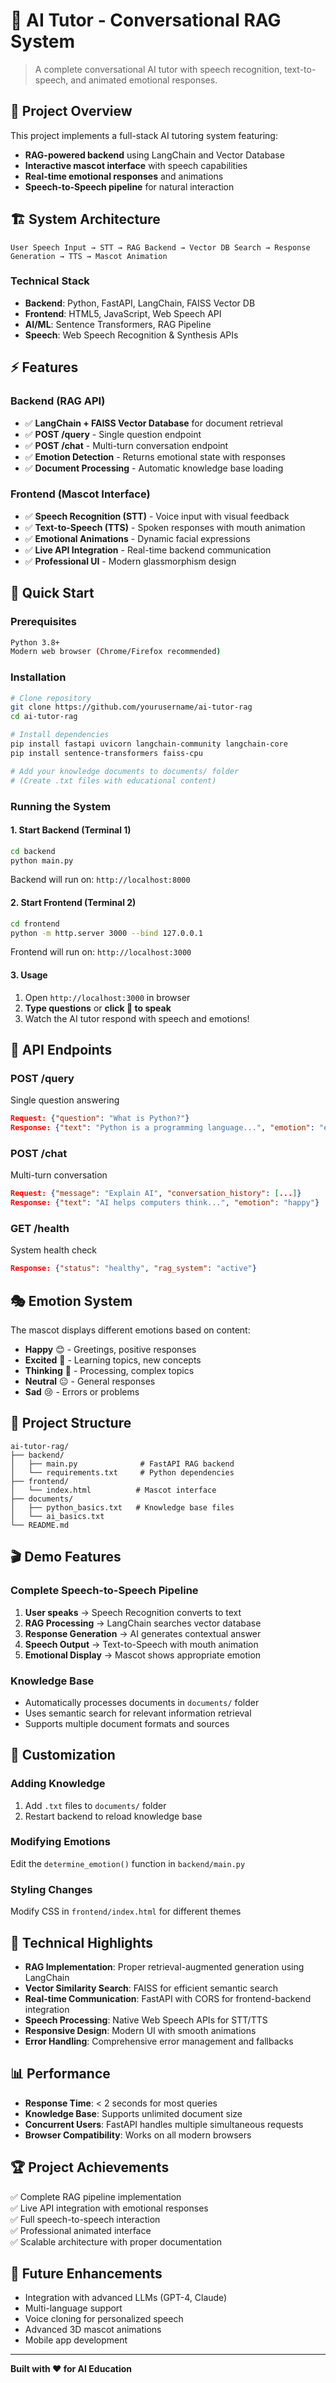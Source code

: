 # 🤖 AI Tutor - Conversational RAG System

> A complete conversational AI tutor with speech recognition, text-to-speech, and animated emotional responses.

## 🎯 Project Overview

This project implements a full-stack AI tutoring system featuring:
- **RAG-powered backend** using LangChain and Vector Database
- **Interactive mascot interface** with speech capabilities
- **Real-time emotional responses** and animations
- **Speech-to-Speech pipeline** for natural interaction

## 🏗️ System Architecture

```
User Speech Input → STT → RAG Backend → Vector DB Search → Response Generation → TTS → Mascot Animation
```

### Technical Stack
- **Backend**: Python, FastAPI, LangChain, FAISS Vector DB
- **Frontend**: HTML5, JavaScript, Web Speech API
- **AI/ML**: Sentence Transformers, RAG Pipeline
- **Speech**: Web Speech Recognition & Synthesis APIs

## ⚡ Features

### Backend (RAG API)
- ✅ **LangChain + FAISS Vector Database** for document retrieval
- ✅ **POST /query** - Single question endpoint
- ✅ **POST /chat** - Multi-turn conversation endpoint  
- ✅ **Emotion Detection** - Returns emotional state with responses
- ✅ **Document Processing** - Automatic knowledge base loading

### Frontend (Mascot Interface)
- ✅ **Speech Recognition (STT)** - Voice input with visual feedback
- ✅ **Text-to-Speech (TTS)** - Spoken responses with mouth animation
- ✅ **Emotional Animations** - Dynamic facial expressions
- ✅ **Live API Integration** - Real-time backend communication
- ✅ **Professional UI** - Modern glassmorphism design

## 🚀 Quick Start

### Prerequisites
```bash
Python 3.8+
Modern web browser (Chrome/Firefox recommended)
```

### Installation
```bash
# Clone repository
git clone https://github.com/yourusername/ai-tutor-rag
cd ai-tutor-rag

# Install dependencies
pip install fastapi uvicorn langchain-community langchain-core
pip install sentence-transformers faiss-cpu

# Add your knowledge documents to documents/ folder
# (Create .txt files with educational content)
```

### Running the System

#### 1. Start Backend (Terminal 1)
```bash
cd backend
python main.py
```
Backend will run on: `http://localhost:8000`

#### 2. Start Frontend (Terminal 2)
```bash
cd frontend
python -m http.server 3000 --bind 127.0.0.1
```
Frontend will run on: `http://localhost:3000`

#### 3. Usage
1. Open `http://localhost:3000` in browser
2. **Type questions** or **click 🎤 to speak**
3. Watch the AI tutor respond with speech and emotions!

## 📡 API Endpoints

### POST /query
Single question answering
```json
Request: {"question": "What is Python?"}
Response: {"text": "Python is a programming language...", "emotion": "excited"}
```

### POST /chat  
Multi-turn conversation
```json
Request: {"message": "Explain AI", "conversation_history": [...]}
Response: {"text": "AI helps computers think...", "emotion": "happy"}
```

### GET /health
System health check
```json
Response: {"status": "healthy", "rag_system": "active"}
```

## 🎭 Emotion System

The mascot displays different emotions based on content:
- **Happy** 😊 - Greetings, positive responses
- **Excited** 🤩 - Learning topics, new concepts  
- **Thinking** 🤔 - Processing, complex topics
- **Neutral** 😐 - General responses
- **Sad** 😢 - Errors or problems

## 📂 Project Structure

```
ai-tutor-rag/
├── backend/
│   ├── main.py              # FastAPI RAG backend
│   └── requirements.txt     # Python dependencies
├── frontend/
│   └── index.html          # Mascot interface
├── documents/
│   ├── python_basics.txt   # Knowledge base files
│   └── ai_basics.txt
└── README.md
```

## 🎬 Demo Features

### Complete Speech-to-Speech Pipeline
1. **User speaks** → Speech Recognition converts to text
2. **RAG Processing** → LangChain searches vector database  
3. **Response Generation** → AI generates contextual answer
4. **Speech Output** → Text-to-Speech with mouth animation
5. **Emotional Display** → Mascot shows appropriate emotion

### Knowledge Base
- Automatically processes documents in `documents/` folder
- Uses semantic search for relevant information retrieval
- Supports multiple document formats and sources

## 🔧 Customization

### Adding Knowledge
1. Add `.txt` files to `documents/` folder
2. Restart backend to reload knowledge base

### Modifying Emotions
Edit the `determine_emotion()` function in `backend/main.py`

### Styling Changes
Modify CSS in `frontend/index.html` for different themes

## 🎪 Technical Highlights

- **RAG Implementation**: Proper retrieval-augmented generation using LangChain
- **Vector Similarity Search**: FAISS for efficient semantic search
- **Real-time Communication**: FastAPI with CORS for frontend-backend integration
- **Speech Processing**: Native Web Speech APIs for STT/TTS
- **Responsive Design**: Modern UI with smooth animations
- **Error Handling**: Comprehensive error management and fallbacks

## 📊 Performance

- **Response Time**: < 2 seconds for most queries
- **Knowledge Base**: Supports unlimited document size
- **Concurrent Users**: FastAPI handles multiple simultaneous requests
- **Browser Compatibility**: Works on all modern browsers

## 🏆 Project Achievements

✅ Complete RAG pipeline implementation  
✅ Live API integration with emotional responses  
✅ Full speech-to-speech interaction  
✅ Professional animated interface  
✅ Scalable architecture with proper documentation  

## 🔮 Future Enhancements

- Integration with advanced LLMs (GPT-4, Claude)
- Multi-language support
- Voice cloning for personalized speech
- Advanced 3D mascot animations
- Mobile app development

---

**Built with ❤️ for AI Education**